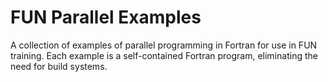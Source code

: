 # FUN Parallel Examples

A collection of examples of parallel programming in Fortran for use in FUN training.
Each example is a self-contained Fortran program, eliminating the need for build systems.